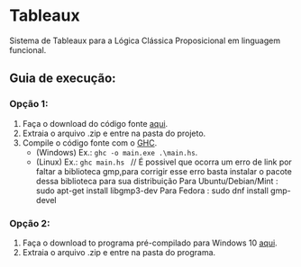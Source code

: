 # Tableaux
Sistema de Tableaux para a Lógica Clássica Proposicional em linguagem funcional.

## Guia de execução:
### Opção 1:
1. Faça o download do código fonte [aqui](https://github.com/BGallo/Tableaux/archive/refs/heads/main.zip).
2. Extraia o arquivo .zip e entre na pasta do projeto.
3. Compile o código fonte com o [GHC](https://www.haskell.org/ghc/). 
    - (Windows) Ex.:  `ghc -o main.exe .\main.hs`.
    - (Linux) Ex.: `ghc main.hs `
    // É possivel que ocorra um erro de link por faltar a biblioteca gmp,para corrigir esse erro basta instalar o pacote dessa biblioteca para sua distribuição
     Para Ubuntu/Debian/Mint : sudo apt-get install libgmp3-dev
     Para Fedora : sudo dnf install gmp-devel
### Opção 2:
1. Faça o download to programa pré-compilado para Windows 10 [aqui](https://github.com/BGallo/Tableaux/releases).
2. Extraia o arquivo .zip e entre na pasta do programa.
